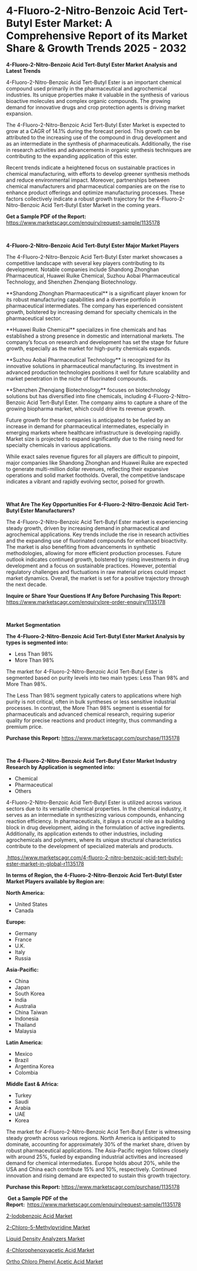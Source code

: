 <p><h1>4-Fluoro-2-Nitro-Benzoic Acid Tert-Butyl Ester Market: A Comprehensive Report of its Market Share & Growth Trends 2025 - 2032</h1></p><p><strong>4-Fluoro-2-Nitro-Benzoic Acid Tert-Butyl Ester Market Analysis and Latest Trends</strong></p>
<p><p>4-Fluoro-2-Nitro-Benzoic Acid Tert-Butyl Ester is an important chemical compound used primarily in the pharmaceutical and agrochemical industries. Its unique properties make it valuable in the synthesis of various bioactive molecules and complex organic compounds. The growing demand for innovative drugs and crop protection agents is driving market expansion.</p><p>The 4-Fluoro-2-Nitro-Benzoic Acid Tert-Butyl Ester Market is expected to grow at a CAGR of 14.1% during the forecast period. This growth can be attributed to the increasing use of the compound in drug development and as an intermediate in the synthesis of pharmaceuticals. Additionally, the rise in research activities and advancements in organic synthesis techniques are contributing to the expanding application of this ester.</p><p>Recent trends indicate a heightened focus on sustainable practices in chemical manufacturing, with efforts to develop greener synthesis methods and reduce environmental impact. Moreover, partnerships between chemical manufacturers and pharmaceutical companies are on the rise to enhance product offerings and optimize manufacturing processes. These factors collectively indicate a robust growth trajectory for the 4-Fluoro-2-Nitro-Benzoic Acid Tert-Butyl Ester Market in the coming years.</p></p>
<p><strong>Get a Sample PDF of the Report:&nbsp;</strong> <a href="https://www.marketscagr.com/enquiry/request-sample/1135178?utm_campaign=2012&utm_medium=2&utm_source=Github&utm_content=ia&utm_term=25032025&utm_id=4-fluoro-2-nitro-benzoic-acid-tert-butyl-ester">https://www.marketscagr.com/enquiry/request-sample/1135178</a></p>
<p>&nbsp;</p>
<p><strong>4-Fluoro-2-Nitro-Benzoic Acid Tert-Butyl Ester Major Market Players</strong></p>
<p><p>The 4-Fluoro-2-Nitro-Benzoic Acid Tert-Butyl Ester market showcases a competitive landscape with several key players contributing to its development. Notable companies include Shandong Zhonghan Pharmaceutical, Huawei Ruike Chemical, Suzhou Aobai Pharmaceutical Technology, and Shenzhen Zhenqiang Biotechnology.</p><p>**Shandong Zhonghan Pharmaceutical** is a significant player known for its robust manufacturing capabilities and a diverse portfolio in pharmaceutical intermediates. The company has experienced consistent growth, bolstered by increasing demand for specialty chemicals in the pharmaceutical sector.</p><p>**Huawei Ruike Chemical** specializes in fine chemicals and has established a strong presence in domestic and international markets. The company’s focus on research and development has set the stage for future growth, especially as the market for high-purity chemicals expands.</p><p>**Suzhou Aobai Pharmaceutical Technology** is recognized for its innovative solutions in pharmaceutical manufacturing. Its investment in advanced production technologies positions it well for future scalability and market penetration in the niche of fluorinated compounds.</p><p>**Shenzhen Zhenqiang Biotechnology** focuses on biotechnology solutions but has diversified into fine chemicals, including 4-Fluoro-2-Nitro-Benzoic Acid Tert-Butyl Ester. The company aims to capture a share of the growing biopharma market, which could drive its revenue growth.</p><p>Future growth for these companies is anticipated to be fueled by an increase in demand for pharmaceutical intermediates, especially in emerging markets where healthcare infrastructure is developing rapidly. Market size is projected to expand significantly due to the rising need for specialty chemicals in various applications.</p><p>While exact sales revenue figures for all players are difficult to pinpoint, major companies like Shandong Zhonghan and Huawei Ruike are expected to generate multi-million dollar revenues, reflecting their expansive operations and solid market footholds. Overall, the competitive landscape indicates a vibrant and rapidly evolving sector, poised for growth.</p></p>
<p>&nbsp;</p>
<p><strong>What Are The Key Opportunities For 4-Fluoro-2-Nitro-Benzoic Acid Tert-Butyl Ester Manufacturers?</strong></p>
<p><p>The 4-Fluoro-2-Nitro-Benzoic Acid Tert-Butyl Ester market is experiencing steady growth, driven by increasing demand in pharmaceutical and agrochemical applications. Key trends include the rise in research activities and the expanding use of fluorinated compounds for enhanced bioactivity. The market is also benefiting from advancements in synthetic methodologies, allowing for more efficient production processes. Future outlook indicates continued growth, bolstered by rising investments in drug development and a focus on sustainable practices. However, potential regulatory challenges and fluctuations in raw material prices could impact market dynamics. Overall, the market is set for a positive trajectory through the next decade.</p></p>
<p><strong>Inquire or Share Your Questions If Any Before Purchasing This Report:</strong> <a href="https://www.marketscagr.com/enquiry/pre-order-enquiry/1135178?utm_campaign=2012&utm_medium=2&utm_source=Github&utm_content=ia&utm_term=25032025&utm_id=4-fluoro-2-nitro-benzoic-acid-tert-butyl-ester">https://www.marketscagr.com/enquiry/pre-order-enquiry/1135178</a></p>
<p>&nbsp;</p>
<p><strong>Market Segmentation</strong></p>
<p><strong>The 4-Fluoro-2-Nitro-Benzoic Acid Tert-Butyl Ester Market Analysis by types is segmented into:</strong></p>
<p><ul><li>Less Than 98%</li><li>More Than 98%</li></ul></p>
<p><p>The market for 4-Fluoro-2-Nitro-Benzoic Acid Tert-Butyl Ester is segmented based on purity levels into two main types: Less Than 98% and More Than 98%. </p><p>The Less Than 98% segment typically caters to applications where high purity is not critical, often in bulk syntheses or less sensitive industrial processes. In contrast, the More Than 98% segment is essential for pharmaceuticals and advanced chemical research, requiring superior quality for precise reactions and product integrity, thus commanding a premium price.</p></p>
<p><strong>Purchase this Report:&nbsp;</strong><a href="https://www.marketscagr.com/purchase/1135178?utm_campaign=2012&utm_medium=2&utm_source=Github&utm_content=ia&utm_term=25032025&utm_id=4-fluoro-2-nitro-benzoic-acid-tert-butyl-ester">https://www.marketscagr.com/purchase/1135178</a></p>
<p>&nbsp;</p>
<p><strong>The 4-Fluoro-2-Nitro-Benzoic Acid Tert-Butyl Ester Market Industry Research by Application is segmented into:</strong></p>
<p><ul><li>Chemical</li><li>Pharmaceutical</li><li>Others</li></ul></p>
<p><p>4-Fluoro-2-Nitro-Benzoic Acid Tert-Butyl Ester is utilized across various sectors due to its versatile chemical properties. In the chemical industry, it serves as an intermediate in synthesizing various compounds, enhancing reaction efficiency. In pharmaceuticals, it plays a crucial role as a building block in drug development, aiding in the formulation of active ingredients. Additionally, its application extends to other industries, including agrochemicals and polymers, where its unique structural characteristics contribute to the development of specialized materials and products.</p></p>
<p><a href="https://www.marketscagr.com/4-fluoro-2-nitro-benzoic-acid-tert-butyl-ester-market-in-global-r1135178?utm_campaign=2012&utm_medium=2&utm_source=Github&utm_content=ia&utm_term=25032025&utm_id=4-fluoro-2-nitro-benzoic-acid-tert-butyl-ester">&nbsp;https://www.marketscagr.com/4-fluoro-2-nitro-benzoic-acid-tert-butyl-ester-market-in-global-r1135178</a></p>
<p><strong>In terms of Region, the 4-Fluoro-2-Nitro-Benzoic Acid Tert-Butyl Ester Market Players available by Region are:</strong></p>
<p>
    <p> <strong> North America: </strong>
        <ul>
            <li>United States</li>
            <li>Canada</li>
        </ul>
        </p> 
    <p> <strong> Europe: </strong>
        <ul>
            <li>Germany</li>
            <li>France</li>
            <li>U.K.</li>
            <li>Italy</li>
            <li>Russia</li>
        </ul>
        </p> 
    <p> <strong> Asia-Pacific: </strong>
        <ul>
            <li>China</li>
            <li>Japan</li>
            <li>South Korea</li>
            <li>India</li>
            <li>Australia</li>
            <li>China Taiwan</li>
            <li>Indonesia</li>
            <li>Thailand</li>
            <li>Malaysia</li>
        </ul>
        </p> 
    <p> <strong> Latin America: </strong>
        <ul>
            <li>Mexico</li>
            <li>Brazil</li>
            <li>Argentina Korea</li>
            <li>Colombia</li>
        </ul>
        </p> 
    <p> <strong> Middle East & Africa: </strong>
        <ul>
            <li>Turkey</li>
            <li>Saudi</li>
            <li>Arabia</li>
            <li>UAE</li>
            <li>Korea</li>
        </ul>
    </p>
    </p>
<p><p>The market for 4-Fluoro-2-Nitro-Benzoic Acid Tert-Butyl Ester is witnessing steady growth across various regions. North America is anticipated to dominate, accounting for approximately 30% of the market share, driven by robust pharmaceutical applications. The Asia-Pacific region follows closely with around 25%, fueled by expanding industrial activities and increased demand for chemical intermediates. Europe holds about 20%, while the USA and China each contribute 15% and 10%, respectively. Continued innovation and rising demand are expected to sustain this growth trajectory.</p></p>
<p><strong>Purchase this Report: </strong><a href="https://www.marketscagr.com/purchase/1135178?utm_campaign=2012&utm_medium=2&utm_source=Github&utm_content=ia&utm_term=25032025&utm_id=4-fluoro-2-nitro-benzoic-acid-tert-butyl-ester">https://www.marketscagr.com/purchase/1135178</a></p>
<p>&nbsp;<strong>Get a Sample PDF of the Report:&nbsp;&nbsp;</strong><a href="https://www.marketscagr.com/enquiry/request-sample/1135178?utm_campaign=2012&utm_medium=2&utm_source=Github&utm_content=ia&utm_term=25032025&utm_id=4-fluoro-2-nitro-benzoic-acid-tert-butyl-ester">https://www.marketscagr.com/enquiry/request-sample/1135178</a></p>
<p><strong></strong></p>
<p><p><a href="https://github.com/bawksmaedamu/Market-Research-Report-List-1/blob/main/2-iodobenzoic-acid-market.md?utm_campaign=2012&utm_medium=2&utm_source=Github&utm_content=ia&utm_term=25032025&utm_id=4-fluoro-2-nitro-benzoic-acid-tert-butyl-ester">2-Iodobenzoic Acid Market</a></p><p><a href="https://github.com/gierlravasty/Market-Research-Report-List-1/blob/main/2-chloro-5-methylpyridine-market.md?utm_campaign=2012&utm_medium=2&utm_source=Github&utm_content=ia&utm_term=25032025&utm_id=4-fluoro-2-nitro-benzoic-acid-tert-butyl-ester">2-Chloro-5-Methylpyridine Market</a></p><p><a href="https://github.com/agemakisel4b/Market-Research-Report-List-1/blob/main/liquid-density-analyzers-market.md?utm_campaign=2012&utm_medium=2&utm_source=Github&utm_content=ia&utm_term=25032025&utm_id=4-fluoro-2-nitro-benzoic-acid-tert-butyl-ester">Liquid Density Analyzers Market</a></p><p><a href="https://github.com/amourdeeks8j/Market-Research-Report-List-1/blob/main/4-chlorophenoxyacetic-acid-market.md?utm_campaign=2012&utm_medium=2&utm_source=Github&utm_content=ia&utm_term=25032025&utm_id=4-fluoro-2-nitro-benzoic-acid-tert-butyl-ester">4-Chlorophenoxyacetic Acid Market</a></p><p><a href="https://github.com/marfosamiko7/Market-Research-Report-List-1/blob/main/ortho-chloro-phenyl-acetic-acid-market.md?utm_campaign=2012&utm_medium=2&utm_source=Github&utm_content=ia&utm_term=25032025&utm_id=4-fluoro-2-nitro-benzoic-acid-tert-butyl-ester">Ortho Chloro Phenyl Acetic Acid Market</a></p></p>